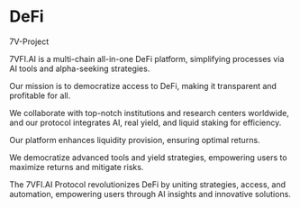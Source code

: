 # DeFi
7V-Project


7VFI.AI is a multi-chain all-in-one DeFi platform, simplifying processes via AI tools and alpha-seeking strategies. 

Our mission is to democratize access to DeFi, making it transparent and profitable for all. 

We collaborate with top-notch institutions and research centers worldwide, and our protocol integrates AI, real yield, and liquid staking for efficiency. 

Our platform enhances liquidity provision, ensuring optimal returns. 

We democratize advanced tools and yield strategies, empowering users to maximize returns and mitigate risks. 

The 7VFI.AI Protocol revolutionizes DeFi by uniting strategies, access, and automation, empowering users through AI insights and innovative solutions.
